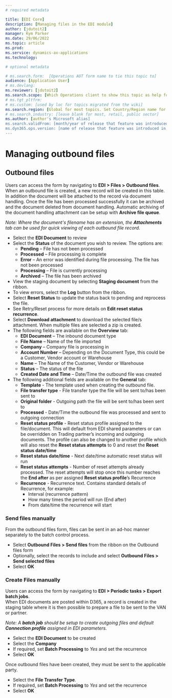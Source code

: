 ```yaml
---
# required metadata

title: [EDI Core]
description: [Managing files in the EDI module]
author: [jdutoit2]
manager: Kym Parker
ms.date: 29/06/2022
ms.topic: article
ms.prod: 
ms.service: dynamics-ax-applications
ms.technology: 

# optional metadata

# ms.search.form:  [Operations AOT form name to tie this topic to]
audience: [Application User]
# ms.devlang: 
ms.reviewer: [jdutoit2]
ms.search.scope: [Which Operations client to show this topic as help for, to be set by content strategist, see list here: https://microsoft.sharepoint.com/teams/DynDoc/_layouts/15/WopiFrame.aspx?sourcedoc={23419e1c-eb64-42e9-aa9b-79875b428718}&action=edit&wd=target%28Core%20Dynamics%20AX%20CP%20requirements%2Eone%7C4CC185C0%2DEFAA%2D42CD%2D94B9%2D8F2A45E7F61A%2FVersions%20list%20for%20docs%20topics%7CC14BE630%2D5151%2D49D6%2D8305%2D554B5084593C%2F%29]
# ms.tgt_pltfrm: 
# ms.custom: [used by loc for topics migrated from the wiki]
ms.search.region: [Global for most topics. Set Country/Region name for localizations]
# ms.search.industry: [leave blank for most, retail, public sector]
ms.author: [author's Microsoft alias]
ms.search.validFrom: [month/year of release that feature was introduced in, in format yyyy-mm-dd]
ms.dyn365.ops.version: [name of release that feature was introduced in, see list here: https://microsoft.sharepoint.com/teams/DynDoc/_layouts/15/WopiFrame.aspx?sourcedoc={23419e1c-eb64-42e9-aa9b-79875b428718}&action=edit&wd=target%28Core%20Dynamics%20AX%20CP%20requirements%2Eone%7C4CC185C0%2DEFAA%2D42CD%2D94B9%2D8F2A45E7F61A%2FVersions%20list%20for%20docs%20topics%7CC14BE630%2D5151%2D49D6%2D8305%2D554B5084593C%2F%29]
---
```


# Managing outbound files

## Outbound files
Users can access the form by navigating to **EDI > Files > Outbound files**. <br>
When an outbound file is created, a new record will be created in this table. In addition the document will be attached to the record via document handling. 
Once the file has been processed successfully it can be archived and the document deleted from document handling. 
Automatic archiving of the document handling attachment can be setup with **Archive file queue**.

*Note: Where the document's filename has an extension, the **Attachments** tab can be used for quick viewing of each outbound file record.*

- Select the **EDI Document** to review
- Select the **Status** of the document you wish to review. The options are:
  - **Pending** – File has not been processed
  - **Processed** – File processing is complete
  - **Error** – An error was identified during file processing.  The file has not been processed
  - **Processing** – File is currently processing
  - **Archived** – The file has been archived
- View the staging document by selecting **Staging document** from the ribbon.
- To view errors, select the **Log** button from the ribbon.
- Select **Reset Status** to update the status back to pending and reprocess the file.
- See Retry/Reset process for more details on **Edit reset status recurrence**.
- Select **Download attachment** to download the selected file/s attachment. When multiple files are selected a zip is created.
- The following fields are available on the **Overview** tab:
  - **EDI Document** – The inbound document type
  - **File Name** – Name of the file imported
  - **Company** – Company file is processing in
  - **Account Number** – Depending on the Document Type, this could be a Customer, Vendor account or Warehouse
  - **Name** – The Name of the Customer, Vendor or Warehouse
  - **Status** – The status of the file
  - **Created Date and Time** – Date/Time the outbound file was created
- The following additional fields are available on the **General** tab:
  - **Template** - The template used when creating the outbound file. 
  - **File transfer type** - File transfer type the file will be sent to/has been sent to
  - **Original folder** - Outgoing path the file will be sent to/has been sent to
  - **Processed** - Date/Time the outbound file was processed and sent to outgoing connection
  - **Reset status profile** - Reset status profile assigned to the file/document. This will default from EDI shared parameters or can be overridden on Trading partner’s incoming and outgoing documents. The profile can also be changed to another profile which will also reset the **Reset status attempts** to 0 and reset the **Reset status date/time**	
  - **Reset status date/time**  - Next date/time automatic reset status will run	
  - **Reset status attempts**   - Number of reset attempts already processed. The reset attempts will stop once this number reaches the **End after** as per assigned **Reset status profile**’s Recurrence	
  - **Recurrence**              - Recurrence text. Contains standard details of Recurrence, for example:
      - Interval (recurrence pattern)
      - How many times the period will run (End after)
      - From date/time the recurrence will start	

###	Send files manually
From the outbound files form, files can be sent in an ad-hoc manner separately to the batch control process.
- Select **Outbound Files > Send files** from the ribbon on the Outbound files form
- Optionally, select the records to include and select **Outbound Files > Send selected files**
- Select **OK**

###	Create Files manually 
Users can access the form by navigating to **EDI > Periodic tasks > Export batch jobs**. <br>
When EDI documents are posted within D365, a record is created in the staging table where it is then possible to prepare a file to be sent to the VAN or partner.

*Note: A **batch job** should be setup to create outgoing files and default **Connection profile** assigned in EDI parameters.*
- Select the **EDI Document** to be created
- Select the **Company**
- If required, set **Batch Processing** to *Yes* and set the recurrence
- Select **OK**

Once outbound files have been created, they must be sent to the applicable party. 
- Select the **File Transfer Type**.
- If required, set **Batch Processing** to *Yes* and set the recurrence
- Select **OK**



